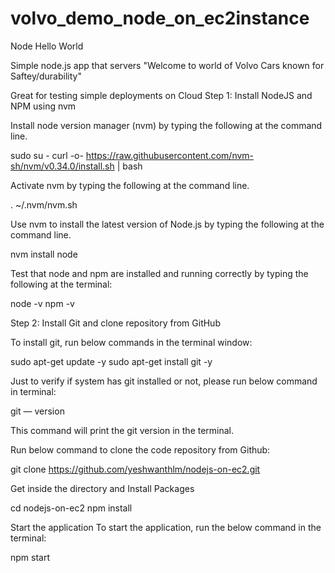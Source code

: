 # volvo_demo_node_on_ec2instance
Node Hello World

Simple node.js app that servers "Welcome to world of Volvo Cars known for Saftey/durability"

Great for testing simple deployments on Cloud
Step 1: Install NodeJS and NPM using nvm

Install node version manager (nvm) by typing the following at the command line.

sudo su -
curl -o- https://raw.githubusercontent.com/nvm-sh/nvm/v0.34.0/install.sh | bash

Activate nvm by typing the following at the command line.

. ~/.nvm/nvm.sh

Use nvm to install the latest version of Node.js by typing the following at the command line.

nvm install node

Test that node and npm are installed and running correctly by typing the following at the terminal:

node -v
npm -v

Step 2: Install Git and clone repository from GitHub

To install git, run below commands in the terminal window:

sudo apt-get update -y
sudo apt-get install git -y

Just to verify if system has git installed or not, please run below command in terminal:

git — version

This command will print the git version in the terminal.

Run below command to clone the code repository from Github:

git clone https://github.com/yeshwanthlm/nodejs-on-ec2.git

Get inside the directory and Install Packages

cd nodejs-on-ec2
npm install

Start the application To start the application, run the below command in the terminal:

npm start
